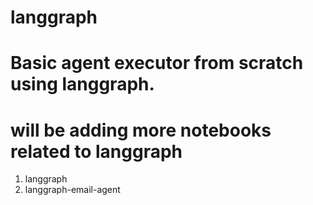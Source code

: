 # langgraph

# Basic agent executor from scratch using langgraph.
 
# will be adding more notebooks related to langgraph 

1. langgraph
2. langgraph-email-agent